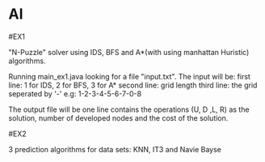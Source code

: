 # AI


#EX1

"N-Puzzle" solver using IDS, BFS and A*(with using manhattan Huristic) algorithms.

Running main_ex1.java looking for a file "input.txt". The input will be: first line: 1 for IDS, 2 for BFS, 3 for A* second line: grid length third line: the grid seperated by '-' e.g: 1-2-3-4-5-6-7-0-8

The output file will be one line contains the operations (U, D ,L, R) as the solution, number of developed nodes and the cost of the solution.

#EX2

3 prediction algorithms for data sets: KNN, IT3 and Navie Bayse
